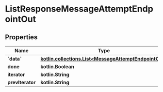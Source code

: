 
# ListResponseMessageAttemptEndpointOut

## Properties
Name | Type | Description | Notes
------------ | ------------- | ------------- | -------------
**&#x60;data&#x60;** | [**kotlin.collections.List&lt;MessageAttemptEndpointOut&gt;**](MessageAttemptEndpointOut.md) |  | 
**done** | **kotlin.Boolean** |  | 
**iterator** | **kotlin.String** |  |  [optional]
**prevIterator** | **kotlin.String** |  |  [optional]



